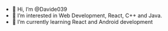 - 👋 Hi, I’m @Davide039
- 👀 I’m interested in Web Development, React, C++ and Java.
- 🌱 I’m currently learning React and Android development

<!---
Davide039/Davide039 is a ✨ special ✨ repository because its `README.md` (this file) appears on your GitHub profile.
You can click the Preview link to take a look at your changes.
--->
